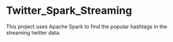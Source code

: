 # Twitter_Spark_Streaming
This project uses Apache Spark to find the popular hashtags in the streaming twitter data.
